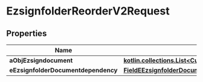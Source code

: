 
# EzsignfolderReorderV2Request

## Properties
| Name | Type | Description | Notes |
| ------------ | ------------- | ------------- | ------------- |
| **aObjEzsigndocument** | [**kotlin.collections.List&lt;CustomEzsigndocumentRequest&gt;**](CustomEzsigndocumentRequest.md) |  |  |
| **eEzsignfolderDocumentdependency** | [**FieldEEzsignfolderDocumentdependency**](FieldEEzsignfolderDocumentdependency.md) |  |  [optional] |



